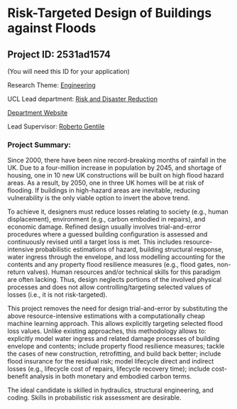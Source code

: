 # Risk-Targeted Design of Buildings against Floods

## Project ID: **2531ad1574**
(You will need this ID for your application)

Research Theme: [Engineering](../themes/engineering.md)

UCL Lead department: [Risk and Disaster Reduction](../departments/risk-and-disaster-reduction.md)

[Department Website](https://www.ucl.ac.uk/risk-disaster-reduction)

Lead Supervisor: [Roberto Gentile](https://profiles.ucl.ac.uk/67591)

### Project Summary:

Since 2000, there have been nine record-breaking months of rainfall in the UK. Due to a four-million increase in population by 2045, and shortage of housing, one in 10 new UK constructions will be built on high flood hazard areas. As a result, by 2050, one in three UK homes will be at risk of flooding. If buildings in high-hazard areas are inevitable, reducing vulnerability is the only viable option to invert the above trend. 

To achieve it, designers must reduce losses relating to society (e.g., human displacement), environment (e.g., carbon embodied in repairs), and economic damage. Refined design usually involves trial-and-error procedures where a guessed building configuration is assessed and continuously revised until a target loss is met. This includes resource-intensive probabilistic estimations of hazard, building structural response, water ingress through the envelope, and loss modelling accounting for the contents and any property flood resilience measures (e.g., flood gates, non-return valves). Human resources and/or technical skills for this paradigm are often lacking. Thus, design neglects portions of the involved physical processes and does not allow controlling/targeting selected values of losses (i.e., it is not risk-targeted).

This project removes the need for design trial-and-error by substituting the above resource-intensive estimations with a computationally cheap machine learning approach. This allows explicitly targeting selected flood loss values. Unlike existing approaches, this methodology allows to: explicitly model water ingress and related damage processes of building envelope and contents; include property flood resilience measures; tackle the cases of new construction, retrofitting, and build back better; include flood insurance for the residual risk; model lifecycle direct and indirect losses (e.g., lifecycle cost of repairs, lifecycle recovery time); include cost-benefit analysis in both monetary and embodied carbon terms.

The ideal candidate is skilled in hydraulics, structural engineering, and coding. Skills in probabilistic risk assessment are desirable.

